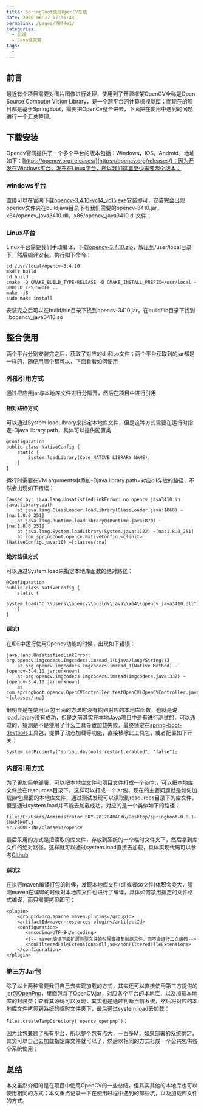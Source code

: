 ```yaml
---
title: SpringBoot使用OpenCV总结
date: 2020-06-27 17:35:44
permalink: /pages/78f4e1/
categories:
  - 后端
  - Java框架篇
tags:
  - 
---
```

## 前言

最近有个项目需要对图片图像进行处理，使用到了开源框架OpenCV全称是Open Source Computer Vision Library，是一个跨平台的计算机视觉库；而现在的项目都是基于SpringBoot，需要把OpenCv整合进去，下面把在使用中遇到的问题进行一个汇总整理。

## 下载安装

Opencv官网提供了一个多个平台的版本包括：Windows，IOS，Android，地址如下：[https://opencv.org/releases/](https://opencv.org/releases/)；因为开发在Windows平台，发布在Linux平台，所以我们这里至少需要两个版本；

### windows平台

直接可以在官网下载[opencv-3.4.10-vc14_vc15.exe](https://nchc.dl.sourceforge.net/project/opencvlibrary/3.4.10/opencv-3.4.10-vc14_vc15.exe)安装即可，安装完会出现opencv文件夹在buildjava目录下有我们需要的opencv-3410.jar，x64/opencv\_java3410.dll，x86/opencv\_java3410.dll文件；

### Linux平台

Linux平台需要我们手动编译，下载[opencv-3.4.10.zip](https://codeload.github.com/opencv/opencv/zip/3.4.10)，解压到/user/local目录下，然后编译安装，执行如下命令：

```
cd /usr/local/opencv-3.4.10
mkdir build
cd build
cmake -D CMAKE_BUILD_TYPE=RELEASE -D CMAKE_INSTALL_PREFIX=/usr/local -DBUILD_TESTS=OFF ..
make -j8
sudo make install
```

安装完之后可以在build/bin目录下找到opencv-3410.jar，在build/lib目录下找到libopencv_java3410.so

## 整合使用

两个平台分别安装完之后，获取了对应的dll和so文件；两个平台获取到的jar都是一样的，随便用哪个都可以，下面看看如何使用

### 外部引用方式

通过把应用jar与本地库文件进行分隔开，然后在项目中进行引用

#### 相对路径方式

可以通过System.loadLibrary来指定本地库文件，但是这种方式需要在运行时指定-Djava.library.path，具体可以提供配置类：

```
@Configuration
public class NativeConfig {
    static {
        System.loadLibrary(Core.NATIVE_LIBRARY_NAME);
    }
}
```

运行时需要在VM arguments中添加-Djava.library.path=对应dll存放的路径，不然会出现如下错误：

```
Caused by: java.lang.UnsatisfiedLinkError: no opencv_java3410 in java.library.path
    at java.lang.ClassLoader.loadLibrary(ClassLoader.java:1860) ~[na:1.8.0_251]
    at java.lang.Runtime.loadLibrary0(Runtime.java:870) ~[na:1.8.0_251]
    at java.lang.System.loadLibrary(System.java:1122) ~[na:1.8.0_251]
    at com.springboot.opencv.NativeConfig.<clinit>(NativeConfig.java:10) ~[classes/:na]
```

#### 绝对路径方式

可以通过System.load来指定本地库函数的绝对路径：

```
@Configuration
public class NativeConfig {
    static {
        System.load("C:\\Users\\opencv\\build\\java\\x64\\opencv_java3410.dll");
    }
}
```

#### 踩坑1

在IDE中运行使用Opencv功能的时候，出现如下错误：

```
java.lang.UnsatisfiedLinkError: org.opencv.imgcodecs.Imgcodecs.imread_1(Ljava/lang/String;)J
    at org.opencv.imgcodecs.Imgcodecs.imread_1(Native Method) ~[opencv-3.4.10.jar:unknown]
    at org.opencv.imgcodecs.Imgcodecs.imread(Imgcodecs.java:332) ~[opencv-3.4.10.jar:unknown]
    at com.springboot.opencv.OpenCVController.testOpenCV(OpenCVController.java:13) ~[classes/:na]
```

很明显是在使用jar包里面的方法时没有找到对应的本地库函数，也就是说loadLibrary没有成功，但是之前其实在本地Java项目中是有进行测试的，可以通过的，猜测是不是使用了什么工具导致加载失败，最终锁定在[spring-boot-devtools](https://docs.spring.io/spring-boot/docs/1.5.16.RELEASE/reference/html/using-boot-devtools.html)工具包，提供了动态加载等功能，直接移除此工具包，或者配置如下开关：

```
System.setProperty("spring.devtools.restart.enabled", "false");
```

### 内部引用方式

为了更加简单部署，可以把本地库文件和项目文件打成一个jar包，可以把本地库文件放在resources目录下，这样可以打成一个jar包，现在的主要问题就是如何加载jar包里面的本地库文件，通过测试发现可以读取到resources目录下的库文件，但是通过system.load并不能去加载成功，对应的是一个类似如下的路径：

```
file:/C:/Users/Administrator.SKY-20170404CXG/Desktop/springboot-0.0.1-SNAPSHOT.j
ar!/BOOT-INF/classes!/opencv
```

最后采用的方式是把读取的库文件，存放到系统的一个临时文件夹下，然后拿到库文件的绝对路径，这样就可以通过system.load直接去加载，具体实现代码可以参考[Github](https://github.com/ksfzhaohui/blog/tree/master/springboot/springboot)

#### 踩坑2

在执行maven编译打包的时候，发现本地库文件(dll或者so文件)体积会变大，猜测maven在编译的时候对本地库文件也进行了编译，具体如何禁用指定的文件格式编译，而只需要拷贝即可：

```
<plugin>
    <groupId>org.apache.maven.plugins</groupId>
    <artifactId>maven-resources-plugin</artifactId>
    <configuration>
       <encoding>UTF-8</encoding>
       <!-- maven编译下面扩展类型文件的时候直接复制原文件，而不会进行二次编码-->                 
       <nonFilteredFileExtensions>dll,so</nonFilteredFileExtensions>
    </configuration>
</plugin>
```

### 第三方Jar包

除了以上两种需要我们自己去实现加载的方式，其实还可以直接使用第三方提供的jar包[OpenPnp](https://github.com/openpnp/opencv)，里面包含了OpenCV.jar，对应各个平台的本地库，以及加载本地库的封装类；查看其源码可以发现，其实也是通过判断当前系统，然后将对应的本地库文件拷贝到系统的临时文件夹下，最后通过system.load去加载：

```
Files.createTempDirectory(`opencv_openpnp`)；
```

因为此包兼顾了所有平台，所以整个包有点大，一百多M，如果部署的系统确定，其实可以自己去加载指定库文件就可以了，然后以相同的方式打成一个公共包供各个系统使用；

## 总结

本文虽然介绍的是在项目中使用OpenCV的一些总结，但其实其他的本地库也可以使用相同的方式；本文重点记录一下在使用过程中遇到的那些坑，以及加载库文件的方式。